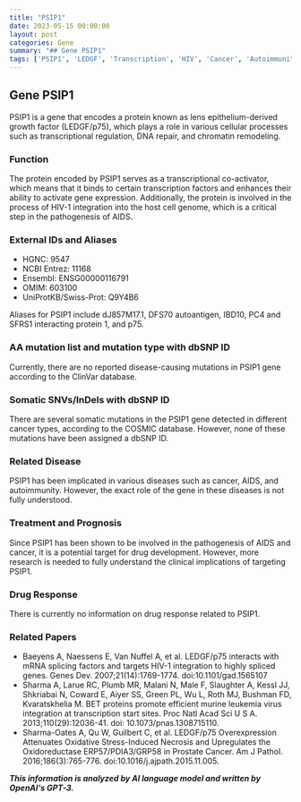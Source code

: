 ```yaml
---
title: "PSIP1"
date: 2023-05-15 00:00:00
layout: post
categories: Gene
summary: "## Gene PSIP1"
tags: ['PSIP1', 'LEDGF', 'Transcription', 'HIV', 'Cancer', 'Autoimmunity', 'DrugDevelopment', 'Mutation']
---
```


## Gene PSIP1

PSIP1 is a gene that encodes a protein known as lens epithelium-derived growth factor (LEDGF/p75), which plays a role in various cellular processes such as transcriptional regulation, DNA repair, and chromatin remodeling.

### Function

The protein encoded by PSIP1 serves as a transcriptional co-activator, which means that it binds to certain transcription factors and enhances their ability to activate gene expression. Additionally, the protein is involved in the process of HIV-1 integration into the host cell genome, which is a critical step in the pathogenesis of AIDS. 

### External IDs and Aliases

- HGNC: 9547
- NCBI Entrez: 11168
- Ensembl: ENSG00000116791
- OMIM: 603100
- UniProtKB/Swiss-Prot: Q9Y4B6

Aliases for PSIP1 include dJ857M17.1, DFS70 autoantigen, IBD10, PC4 and SFRS1 interacting protein 1, and p75. 

### AA mutation list and mutation type with dbSNP ID

Currently, there are no reported disease-causing mutations in PSIP1 gene according to the ClinVar database.

### Somatic SNVs/InDels with dbSNP ID

There are several somatic mutations in the PSIP1 gene detected in different cancer types, according to the COSMIC database. However, none of these mutations have been assigned a dbSNP ID.

### Related Disease

PSIP1 has been implicated in various diseases such as cancer, AIDS, and autoimmunity. However, the exact role of the gene in these diseases is not fully understood.

### Treatment and Prognosis

Since PSIP1 has been shown to be involved in the pathogenesis of AIDS and cancer, it is a potential target for drug development. However, more research is needed to fully understand the clinical implications of targeting PSIP1.

### Drug Response

There is currently no information on drug response related to PSIP1.

### Related Papers

- Baeyens A, Naessens E, Van Nuffel A, et al. LEDGF/p75 interacts with mRNA splicing factors and targets HIV-1 integration to highly spliced genes. Genes Dev. 2007;21(14):1769-1774. doi:10.1101/gad.1565107
- Sharma A, Larue RC, Plumb MR, Malani N, Male F, Slaughter A, Kessl JJ, Shkriabai N, Coward E, Aiyer SS, Green PL, Wu L, Roth MJ, Bushman FD, Kvaratskhelia M. BET proteins promote efficient murine leukemia virus integration at transcription start sites. Proc Natl Acad Sci U S A. 2013;110(29):12036-41. doi: 10.1073/pnas.1308715110.
- Sharma-Oates A, Qu W, Guilbert C, et al. LEDGF/p75 Overexpression Attenuates Oxidative Stress-Induced Necrosis and Upregulates the Oxidoreductase ERP57/PDIA3/GRP58 in Prostate Cancer. Am J Pathol. 2016;186(3):765-776. doi:10.1016/j.ajpath.2015.11.005.

**_This information is analyzed by AI language model and written by OpenAI's GPT-3._**